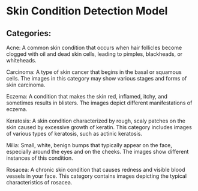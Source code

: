 # Skin Condition Detection Model

## Categories:
Acne: A common skin condition that occurs when hair follicles become clogged with oil and dead skin cells, leading to pimples, blackheads, or whiteheads.

Carcinoma: A type of skin cancer that begins in the basal or squamous cells. The images in this category may show various stages and forms of skin carcinoma.

Eczema: A condition that makes the skin red, inflamed, itchy, and sometimes results in blisters. The images depict different manifestations of eczema.

Keratosis: A skin condition characterized by rough, scaly patches on the skin caused by excessive growth of keratin. This category includes images of various types of keratosis, such as actinic keratosis.

Milia: Small, white, benign bumps that typically appear on the face, especially around the eyes and on the cheeks. The images show different instances of this condition.

Rosacea: A chronic skin condition that causes redness and visible blood vessels in your face. This category contains images depicting the typical characteristics of rosacea.

